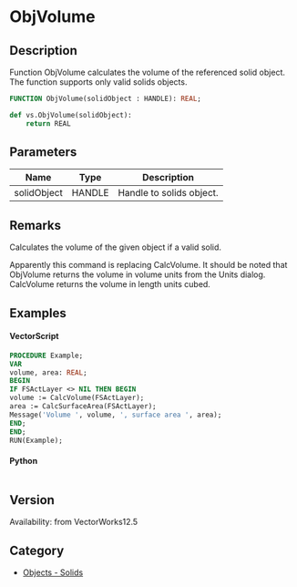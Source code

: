 # ObjVolume

## Description
Function ObjVolume calculates the volume of the referenced solid object. The function supports only valid solids objects.

```pascal
FUNCTION ObjVolume(solidObject : HANDLE): REAL;
```

```python
def vs.ObjVolume(solidObject):
    return REAL
```

## Parameters
|Name|Type|Description|
|---|---|---|
|solidObject|HANDLE|Handle to solids object.|

## Remarks
Calculates the volume of the given object if a valid solid.




Apparently this command is replacing CalcVolume. It should be noted that ObjVolume returns the volume in volume units from the Units dialog. CalcVolume returns the volume in length units cubed.

## Examples
#### VectorScript ####
```pascal
PROCEDURE Example;
VAR
volume, area: REAL;
BEGIN
IF FSActLayer <> NIL THEN BEGIN
volume := CalcVolume(FSActLayer);
area := CalcSurfaceArea(FSActLayer);
Message('Volume ', volume, ', surface area ', area);
END;
END;
RUN(Example);
```
#### Python ####
```python

```

## Version
Availability: from VectorWorks12.5

## Category
* [Objects - Solids](../Categories/Objects%20-%20Solids.md)
